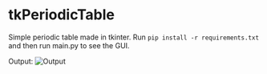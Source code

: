 # tkPeriodicTable

Simple periodic table made in tkinter. Run `pip install -r requirements.txt` and then run main.py to see the GUI.

Output:
![Output](https://github.com/nihaalnz/tkPeriodicTable/blob/main/Output.png?raw=True)